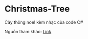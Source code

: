 # Christmas-Tree
<p>Cây thông noel kèm nhạc của code C#</p>
<p>Nguồn tham khảo: <a href="https://www.youtube.com/watch?v=Pjo8HW9fdRU)https://www.youtube.com/watch?v=Pjo8HW9fdRU" target="_blank">Link</a>
</p>
